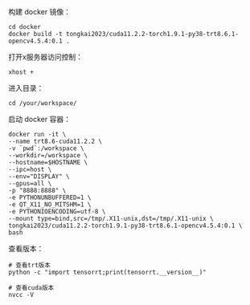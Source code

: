 构建 docker 镜像：
```shell
cd docker
docker build -t tongkai2023/cuda11.2.2-torch1.9.1-py38-trt8.6.1-opencv4.5.4:0.1 .
```

打开x服务器访问控制：
```shell
xhost +
```

进入目录：
```
cd /your/workspace/
```

启动 docker 容器：
```shell
docker run -it \
--name trt8.6-cuda11.2.2 \
-v `pwd`:/workspace \
--workdir=/workspace \
--hostname=$HOSTNAME \
--ipc=host \
--env="DISPLAY" \
--gpus=all \
-p "8888:8888" \
-e PYTHONUNBUFFERED=1 \
-e QT_X11_NO_MITSHM=1 \
-e PYTHONIOENCODING=utf-8 \
--mount type=bind,src=/tmp/.X11-unix,dst=/tmp/.X11-unix \
tongkai2023/cuda11.2.2-torch1.9.1-py38-trt8.6.1-opencv4.5.4:0.1 \
bash
```

查看版本：
```shell
# 查看trt版本
python -c "import tensorrt;print(tensorrt.__version__)"

# 查看cuda版本
nvcc -V
```
